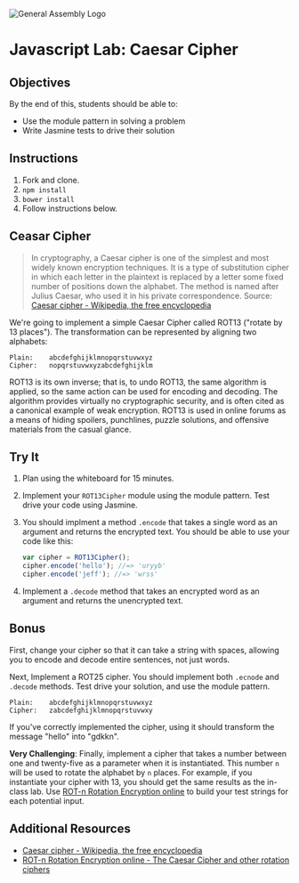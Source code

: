 ![General Assembly Logo](http://i.imgur.com/ke8USTq.png)

# Javascript Lab: Caesar Cipher

## Objectives

By the end of this, students should be able to:

- Use the module pattern in solving a problem
- Write Jasmine tests to drive their solution

## Instructions

1. Fork and clone.
1. `npm install`
1. `bower install`
1. Follow instructions below.

## Ceasar Cipher

> In cryptography, a Caesar cipher is one of the simplest and most widely known encryption techniques. It is a type of substitution cipher in which each letter in the plaintext is replaced by a letter some fixed number of positions down the alphabet. The method is named after Julius Caesar, who used it in his private correspondence. Source: [Caesar cipher - Wikipedia, the free encyclopedia](http://en.wikipedia.org/wiki/Caesar_cipher)

We're going to implement a simple Caesar Cipher called ROT13 ("rotate by 13 places"). The transformation can be represented by aligning two alphabets:

```
Plain:    abcdefghijklmnopqrstuvwxyz
Cipher:   nopqrstuvwxyzabcdefghijklm
```

ROT13 is its own inverse; that is, to undo ROT13, the same algorithm is applied, so the same action can be used for encoding and decoding. The algorithm provides virtually no cryptographic security, and is often cited as a canonical example of weak encryption. ROT13 is used in online forums as a means of hiding spoilers, punchlines, puzzle solutions, and offensive materials from the casual glance.

## Try It

1. Plan using the whiteboard for 15 minutes.
1. Implement your `ROT13Cipher` module using the module pattern. Test drive your code using Jasmine.
1. You should implment a method `.encode` that takes a single word as an argument and returns the encrypted text. You should be able to use your code like this:

    ```js
    var cipher = ROT13Cipher();
    cipher.encode('hello'); //=> 'uryyb' 
    cipher.encode('jeff'); //=> 'wrss'
    ```

1. Implement a `.decode` method that takes an encrypted word as an argument and returns the unencrypted text.

## Bonus

First, change your cipher so that it can take a string with spaces, allowing you to encode and decode entire sentences, not just words.

Next, Implement a ROT25 cipher. You should implement both `.ecnode` and `.decode` methods. Test drive your solution, and use the module pattern.

```
Plain:    abcdefghijklmnopqrstuvwxyz
Cipher:   zabcdefghijklmnopqrstuvwxy
```

If you've correctly implemented the cipher, using it should transform the message "hello" into "gdkkn".

**Very Challenging**: Finally, implement a cipher that takes a number between one and twenty-five as a parameter when it is instantiated. This number `n` will be used to rotate the alphabet by `n` places. For example, if you instantiate your cipher with 13, you should get the same results as the in-class lab. Use [ROT-n Rotation Encryption online](http://www.rot-n.com/) to build your test strings for each potential input.

## Additional Resources

- [Caesar cipher - Wikipedia, the free encyclopedia](http://en.wikipedia.org/wiki/Caesar_cipher)
- [ROT-n Rotation Encryption online - The Caesar Cipher and other rotation ciphers](http://www.rot-n.com/)

